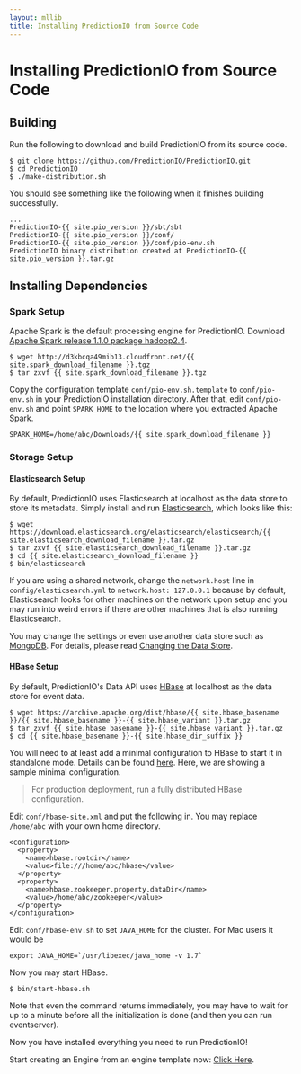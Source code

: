 ```yaml
---
layout: mllib
title: Installing PredictionIO from Source Code
---
```


# Installing PredictionIO from Source Code

## Building

Run the following to download and build PredictionIO from its source code.

```
$ git clone https://github.com/PredictionIO/PredictionIO.git
$ cd PredictionIO
$ ./make-distribution.sh
```

You should see something like the following when it finishes building
successfully.

```
...
PredictionIO-{{ site.pio_version }}/sbt/sbt
PredictionIO-{{ site.pio_version }}/conf/
PredictionIO-{{ site.pio_version }}/conf/pio-env.sh
PredictionIO binary distribution created at PredictionIO-{{ site.pio_version }}.tar.gz
```


## Installing Dependencies

### Spark Setup

Apache Spark is the default processing engine for PredictionIO. Download [Apache
Spark release 1.1.0 package hadoop2.4](http://spark.apache.org/downloads.html).


```
$ wget http://d3kbcqa49mib13.cloudfront.net/{{ site.spark_download_filename }}.tgz
$ tar zxvf {{ site.spark_download_filename }}.tgz
```

Copy the configuration template `conf/pio-env.sh.template` to `conf/pio-env.sh`
in your PredictionIO installation directory. After that, edit `conf/pio-env.sh`
and point `SPARK_HOME` to the location where you extracted Apache Spark.

```
SPARK_HOME=/home/abc/Downloads/{{ site.spark_download_filename }}
```

### Storage Setup

#### Elasticsearch Setup

By default, PredictionIO uses Elasticsearch at localhost as the data store to
store its metadata. Simply install and run
[Elasticsearch](http://www.elasticsearch.org/), which looks like this:

```
$ wget https://download.elasticsearch.org/elasticsearch/elasticsearch/{{ site.elasticsearch_download_filename }}.tar.gz
$ tar zxvf {{ site.elasticsearch_download_filename }}.tar.gz
$ cd {{ site.elasticsearch_download_filename }}
$ bin/elasticsearch
```

If you are using a shared network, change the `network.host` line in
`config/elasticsearch.yml` to `network.host: 127.0.0.1` because by default,
Elasticsearch looks for other machines on the network upon setup and you may run
into weird errors if there are other machines that is also running
Elasticsearch.


You may change the settings or even use another data store such as
[MongoDB](http://www.mongodb.org/). For details, please read [Changing the Data
Store](config-datastore.html).

#### <a name="hbase"></a>HBase Setup

By default, PredictionIO's Data API uses [HBase](http://hbase.apache.org/) at localhost as the data store
for event data.

```
$ wget https://archive.apache.org/dist/hbase/{{ site.hbase_basename }}/{{ site.hbase_basename }}-{{ site.hbase_variant }}.tar.gz
$ tar zxvf {{ site.hbase_basename }}-{{ site.hbase_variant }}.tar.gz
$ cd {{ site.hbase_basename }}-{{ site.hbase_dir_suffix }}
```

You will need to at least add a minimal configuration to HBase to start it in
standalone mode. Details can be found
[here](http://hbase.apache.org/book/quickstart.html). Here, we are showing a
sample minimal configuration.

> For production deployment, run a fully distributed HBase configuration.

Edit `conf/hbase-site.xml` and put the following in. You may replace `/home/abc`
with your own home directory.

```
<configuration>
  <property>
    <name>hbase.rootdir</name>
    <value>file:///home/abc/hbase</value>
  </property>
  <property>
    <name>hbase.zookeeper.property.dataDir</name>
    <value>/home/abc/zookeeper</value>
  </property>
</configuration>
```

Edit `conf/hbase-env.sh` to set `JAVA_HOME` for the cluster. For Mac users it would be

```
export JAVA_HOME=`/usr/libexec/java_home -v 1.7`
```

Now you may start HBase.

```
$ bin/start-hbase.sh
```

Note that even the command returns immediately, you may have to wait for up to
a minute before all the initialization is done (and then you can run eventserver).

Now you have installed everything you need to run PredictionIO!

Start creating an Engine from an engine template now: [Click Here]({{site.baseurl}}/templates/).